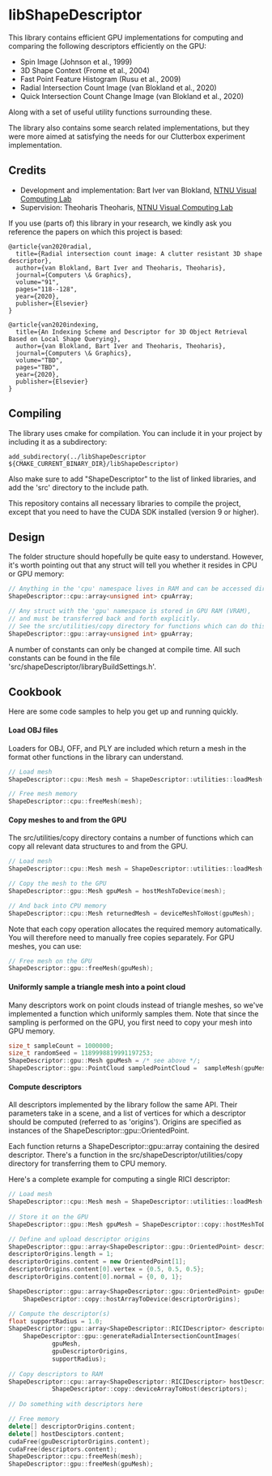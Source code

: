 # libShapeDescriptor

This library contains efficient GPU implementations for computing and comparing the following descriptors efficiently on the GPU:

- Spin Image (Johnson et al., 1999)
- 3D Shape Context (Frome et al., 2004)
- Fast Point Feature Histogram (Rusu et al., 2009)
- Radial Intersection Count Image (van Blokland et al., 2020)
- Quick Intersection Count Change Image (van Blokland et al., 2020)

Along with a set of useful utility functions surrounding these.

The library also contains some search related implementations, but they were more aimed at satisfying the needs for our Clutterbox experiment implementation.

## Credits

- Development and implementation: Bart Iver van Blokland, [NTNU Visual Computing Lab](https://www.idi.ntnu.no/grupper/vis/)
- Supervision: Theoharis Theoharis, [NTNU Visual Computing Lab](https://www.idi.ntnu.no/grupper/vis/)

If you use (parts of) this library in your research, we kindly ask you reference the papers on which this project is based:

    @article{van2020radial,
      title={Radial intersection count image: A clutter resistant 3D shape descriptor},
      author={van Blokland, Bart Iver and Theoharis, Theoharis},
      journal={Computers \& Graphics},
      volume="91",
      pages="118--128",
      year={2020},
      publisher={Elsevier}
    }
    
    @article{van2020indexing,
      title={An Indexing Scheme and Descriptor for 3D Object Retrieval Based on Local Shape Querying},
      author={van Blokland, Bart Iver and Theoharis, Theoharis},
      journal={Computers \& Graphics},
      volume="TBD",
      pages="TBD",
      year={2020},
      publisher={Elsevier}
    }

## Compiling

The library uses cmake for compilation. You can include it in your project by including it as a subdirectory:

    add_subdirectory(../libShapeDescriptor ${CMAKE_CURRENT_BINARY_DIR}/libShapeDescriptor)
    
Also make sure to add "ShapeDescriptor" to the list of linked libraries, and add the 'src' directory to the include path.

This repository contains all necessary libraries to compile the project, except that you need to have the CUDA SDK installed (version 9 or higher).

## Design

The folder structure should hopefully be quite easy to understand. However, it's worth pointing out that any struct will tell you whether it resides in CPU or GPU memory:

```c++
// Anything in the 'cpu' namespace lives in RAM and can be accessed directly.
ShapeDescriptor::cpu::array<unsigned int> cpuArray;

// Any struct with the 'gpu' namespace is stored in GPU RAM (VRAM), 
// and must be transferred back and forth explicitly. 
// See the src/utilities/copy directory for functions which can do this for you:
ShapeDescriptor::gpu::array<unsigned int> gpuArray;
```

A number of constants can only be changed at compile time. All such constants can be found in the file 'src/shapeDescriptor/libraryBuildSettings.h'.

## Cookbook

Here are some code samples to help you get up and running quickly.

#### Load OBJ files

Loaders for OBJ, OFF, and PLY are included which return a mesh in the format other functions in the library can understand.

```c++
// Load mesh
ShapeDescriptor::cpu::Mesh mesh = ShapeDescriptor::utilities::loadMesh("path/to/obj/file.obj", false);

// Free mesh memory
ShapeDescriptor::cpu::freeMesh(mesh);
```

#### Copy meshes to and from the GPU

The src/utilities/copy directory contains a number of functions which can copy all relevant data structures to and from the GPU.

```c++
// Load mesh
ShapeDescriptor::cpu::Mesh mesh = ShapeDescriptor::utilities::loadMesh("path/to/obj/file.obj", false);

// Copy the mesh to the GPU
ShapeDescriptor::gpu::Mesh gpuMesh = hostMeshToDevice(mesh);

// And back into CPU memory
ShapeDescriptor::cpu::Mesh returnedMesh = deviceMeshToHost(gpuMesh);
``` 

Note that each copy operation allocates the required memory automatically. You will therefore need to manually free copies separately. For GPU meshes, you can use:

```c++
// Free mesh on the GPU
ShapeDescriptor::gpu::freeMesh(gpuMesh);
```

#### Uniformly sample a triangle mesh into a point cloud

Many descriptors work on point clouds instead of triangle meshes, so we've implemented a function which uniformly samples them. Note that since the sampling is performed on the GPU, you first need to copy your mesh into GPU memory.

```c++
size_t sampleCount = 1000000;
size_t randomSeed = 1189998819991197253;
ShapeDescriptor::gpu::Mesh gpuMesh = /* see above */;
ShapeDescriptor::gpu::PointCloud sampledPointCloud =  sampleMesh(gpuMesh, sampleCount, randomSeed);
```

#### Compute descriptors

All descriptors implemented by the library follow the same API. Their parameters take in a scene, and a list of vertices for which a descriptor should be computed (referred to as 'origins'). Origins are specified as instances of the ShapeDescriptor::gpu::OrientedPoint.

Each function returns a ShapeDescriptor::gpu::array containing the desired descriptor. There's a function in the src/shapeDescriptor/utilities/copy directory for transferring them to CPU memory.

Here's a complete example for computing a single RICI descriptor:

```c++
// Load mesh
ShapeDescriptor::cpu::Mesh mesh = ShapeDescriptor::utilities::loadMesh("path/to/obj/file.obj", false);
    
// Store it on the GPU
ShapeDescriptor::gpu::Mesh gpuMesh = ShapeDescriptor::copy::hostMeshToDevice(mesh);

// Define and upload descriptor origins
ShapeDescriptor::gpu::array<ShapeDescriptor::gpu::OrientedPoint> descriptorOrigins;
descriptorOrigins.length = 1;
descriptorOrigins.content = new OrientedPoint[1];
descriptorOrigins.content[0].vertex = {0.5, 0.5, 0.5};
descriptorOrigins.content[0].normal = {0, 0, 1};

ShapeDescriptor::gpu::array<ShapeDescriptor::gpu::OrientedPoint> gpuDescriptorOrigins = 
    ShapeDescriptor::copy::hostArrayToDevice(descriptorOrigins);

// Compute the descriptor(s)
float supportRadius = 1.0;
ShapeDescriptor::gpu::array<ShapeDescriptor::RICIDescriptor> descriptors = 
    ShapeDescriptor::gpu::generateRadialIntersectionCountImages(
            gpuMesh,
            gpuDescriptorOrigins,
            supportRadius);
            
// Copy descriptors to RAM
ShapeDescriptor::cpu::array<ShapeDescriptor::RICIDescriptor> hostDescriptors =
            ShapeDescriptor::copy::deviceArrayToHost(descriptors);
                
// Do something with descriptors here

// Free memory
delete[] descriptorOrigins.content;
delete[] hostDesciptors.content;
cudaFree(gpuDescriptorOrigins.content);
cudaFree(descriptors.content);
ShapeDescriptor::cpu::freeMesh(mesh);
ShapeDescriptor::gpu::freeMesh(gpuMesh);
```
